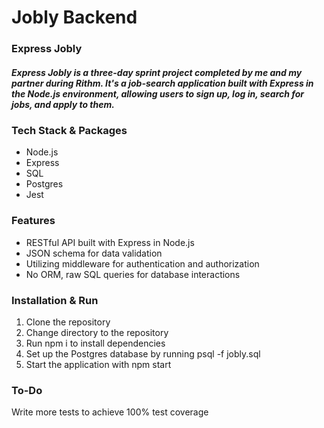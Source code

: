 # Jobly Backend

### Express Jobly

##### Express Jobly is a three-day sprint project completed by me and my partner during Rithm. It's a job-search application built with Express in the Node.js environment, allowing users to sign up, log in, search for jobs, and apply to them.

### Tech Stack & Packages
- Node.js
- Express
- SQL
- Postgres
- Jest

  
### Features
- RESTful API built with Express in Node.js
- JSON schema for data validation
- Utilizing middleware for authentication and authorization
- No ORM, raw SQL queries for database interactions
  
### Installation & Run
1. Clone the repository
2. Change directory to the repository
3. Run npm i to install dependencies
4. Set up the Postgres database by running psql -f jobly.sql
5. Start the application with npm start


### To-Do
Write more tests to achieve 100% test coverage
